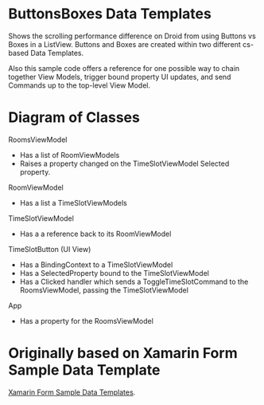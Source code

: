 ButtonsBoxes Data Templates
=============================
Shows the scrolling performance difference on Droid from using Buttons vs Boxes in a ListView. Buttons and Boxes are created within two different cs-based Data Templates. 

Also this sample code offers a reference for one possible way to chain together View Models, trigger bound property UI updates, and send Commands up to the top-level View Model.

Diagram of Classes
===================

RoomsViewModel
- Has a list of RoomViewModels
- Raises a property changed on the TimeSlotViewModel Selected property.

RoomViewModel 
- Has a list a TimeSlotViewModels

TimeSlotViewModel 
- Has a a reference back to its RoomViewModel

TimeSlotButton (UI View)
- Has a BindingContext to a TimeSlotViewModel
- Has a SelectedProperty bound to the TimeSlotViewModel
- Has a Clicked handler which sends a ToggleTimeSlotCommand to the RoomsViewModel, passing the TimeSlotViewModel

App
- Has a property for the RoomsViewModel

Originally based on Xamarin Form Sample Data Template 
========================================================

[Xamarin Form Sample Data Templates](http://github.com/xamarin/xamarin-forms-samples/tree/master/Templates/DataTemplates).



